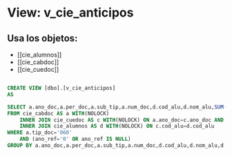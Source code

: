 # View: v_cie_anticipos

## Usa los objetos:
- [[cie_alumnos]]
- [[cie_cabdoc]]
- [[cie_cuedoc]]

```sql

CREATE VIEW [dbo].[v_cie_anticipos]
AS

SELECT a.ano_doc,a.per_doc,a.sub_tip,a.num_doc,d.cod_alu,d.nom_alu,SUM(val_doc) AS saldo,'$'+CONVERT(varchar,SUM(val_doc))+' DE '+d.nom_alu AS descripcion,MAX(reg_doc) AS reg_doc,d.cod_fam
FROM cie_cabdoc AS a WITH(NOLOCK)
	INNER JOIN cie_cuedoc AS c WITH(NOLOCK) ON a.ano_doc=c.ano_doc AND a.per_doc=c.per_doc AND a.sub_tip=c.sub_tip AND a.num_doc=c.num_doc
	INNER JOIN cie_alumnos AS d WITH(NOLOCK) ON c.cod_alu=d.cod_alu
WHERE a.tip_doc='060' 
	AND (ano_ref='0' OR ano_ref IS NULL)
GROUP BY a.ano_doc,a.per_doc,a.sub_tip,a.num_doc,d.cod_alu,d.nom_alu,d.cod_fam;

```
